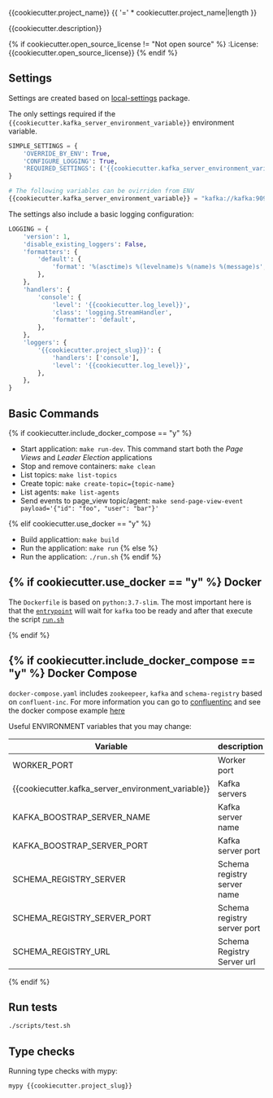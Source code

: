 {{cookiecutter.project_name}}
{{ '=' * cookiecutter.project_name|length }}

{{cookiecutter.description}}

{% if cookiecutter.open_source_license != "Not open source" %}
:License: {{cookiecutter.open_source_license}}
{% endif %}

Settings
--------

Settings are created based on [local-settings](https://github.com/drgarcia1986/simple-settings) package.

The only settings required if the `{{cookiecutter.kafka_server_environment_variable}}` environment variable.

```python
SIMPLE_SETTINGS = {
    'OVERRIDE_BY_ENV': True,
    'CONFIGURE_LOGGING': True,
    'REQUIRED_SETTINGS': ('{{cookiecutter.kafka_server_environment_variable}}',),
}

# The following variables can be ovirriden from ENV
{{cookiecutter.kafka_server_environment_variable}} = "kafka://kafka:9092"
```

The settings also include a basic logging configuration:

```python
LOGGING = {
    'version': 1,
    'disable_existing_loggers': False,
    'formatters': {
        'default': {
            'format': '%(asctime)s %(levelname)s %(name)s %(message)s',
        },
    },
    'handlers': {
        'console': {
            'level': '{{cookiecutter.log_level}}',
            'class': 'logging.StreamHandler',
            'formatter': 'default',
        },
    },
    'loggers': {
        '{{cookiecutter.project_slug}}': {
            'handlers': ['console'],
            'level': '{{cookiecutter.log_level}}',
        },
    },
}
```

Basic Commands
--------------

{% if cookiecutter.include_docker_compose == "y" %}
* Start application: `make run-dev`. This command start both the *Page Views* and *Leader Election* applications
* Stop and remove containers: `make clean`
* List topics: `make list-topics`
* Create topic: `make create-topic={topic-name}`
* List agents: `make list-agents`
* Send events to page_view topic/agent: `make send-page-view-event payload='{"id": "foo", "user": "bar"}'`
  
{% elif cookiecutter.use_docker == "y" %}
* Build applicattion: `make build`
* Run the application: `make run`
{% else %}
* Run the application: `./run.sh`
{% endif %}

{% if cookiecutter.use_docker == "y" %}
Docker
------

The `Dockerfile` is based on  `python:3.7-slim`. The most important here is that the [`entrypoint`]() will wait for `kafka` too be ready and after that execute the script [`run.sh`]()

{% endif %}


{% if cookiecutter.include_docker_compose == "y" %}
Docker Compose
--------------

`docker-compose.yaml` includes `zookeepeer`, `kafka` and `schema-registry` based on `confluent-inc`.
For more information you can go to [confluentinc](https://docs.confluent.io/current/installation/docker/docs/index.html) and see the docker compose example [here](https://github.com/confluentinc/cp-docker-images/blob/master/examples/cp-all-in-one/docker-compose.yml#L23-L48)

Useful ENVIRONMENT variables that you may change:

|Variable| description  | example |
|--------|--------------|---------|
| WORKER_PORT | Worker port | `6066` |
| {{cookiecutter.kafka_server_environment_variable}} | Kafka servers | `kafka://kafka:9092` |
| KAFKA_BOOSTRAP_SERVER_NAME | Kafka server name| `kafka` |
| KAFKA_BOOSTRAP_SERVER_PORT | Kafka server port | `9092` |
| SCHEMA_REGISTRY_SERVER | Schema registry server name | `schema-registry` |
| SCHEMA_REGISTRY_SERVER_PORT | Schema registry server port | `8081` |
| SCHEMA_REGISTRY_URL | Schema Registry Server url | `http://schema-registry:8081` |

{% endif %}

Run tests
---------

```sh
./scripts/test.sh
```

Type checks
-----------

Running type checks with mypy:

```
mypy {{cookiecutter.project_slug}}
```
